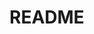 <!-- README.md --- 
;; 
;; Description: 
;; Author: Hongyi Wu(吴鸿毅)
;; Email: wuhongyi@qq.com 
;; Created: 四 10月 11 02:27:58 2018 (+0800)
;; Last-Updated: 四 10月 11 02:28:13 2018 (+0800)
;;           By: Hongyi Wu(吴鸿毅)
;;     Update #: 1
;; URL: http://wuhongyi.cn -->

# README








<!-- README.md ends here -->
